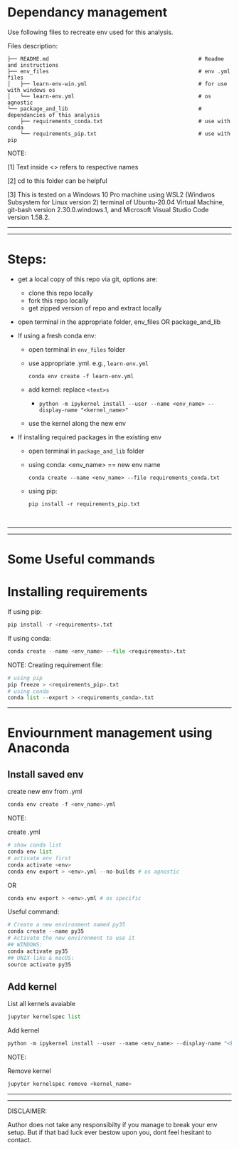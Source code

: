 # Dependancy management

Use following files to recreate env used for this analysis.

Files description:
```
├── README.md                                               # Readme and instructions
├── env_files                                               # env .yml files
│   ├── learn-env-win.yml                                   # for use with windows os
│   └── learn-env.yml                                       # os agnostic
└── package_and_lib                                         # dependancies of this analysis
    ├── requirements_conda.txt                              # use with conda
    └── requirements_pip.txt                                # use with pip
```
NOTE: 

[1] Text inside <> refers to respective names

[2] cd to this folder can be helpful

[3] This is tested on a Windows 10 Pro machine using WSL2 (Windwos Subsystem for Linux version 2) terminal of Ubuntu-20.04 Virtual Machine, git-bash version 2.30.0.windows.1, and Microsoft Visual Studio Code version 1.58.2.
___
___

# Steps:
- get a local copy of this repo via git, options are:
    - clone this repo locally
    - fork this repo locally 
    - get zipped version of repo and extract locally
- open terminal in the appropriate folder, env_files OR package_and_lib
- If using a fresh conda env:
    - open terminal in ```env_files``` folder
    - use appropriate .yml. e.g., ```learn-env.yml```
    
        ```conda env create -f learn-env.yml```
    - add kernel: replace ```<text>s```
        - ```python -m ipykernel install --user --name <env_name> --display-name "<kernel_name>" ```
    - use the kernel along the new env

- If installing required packages in the existing env
    - open terminal in ```package_and_lib``` folder
    - using conda: <env_name> == new env name 
    
        ```conda create --name <env_name> --file requirements_conda.txt```
    - using pip:

        ```pip install -r requirements_pip.txt```

<br>

___
___

# Some Useful commands
# Installing requirements

If using pip:
```python
pip install -r <requirements>.txt
```
If using conda:
```python
conda create --name <env_name> --file <requirements>.txt
```
NOTE: Creating requirement file:
```python
# using pip
pip freeze > <requirements_pip>.txt
# using conda
conda list --export > <requirements_conda>.txt
```
___

# Enviournment management using Anaconda
## Install saved env
create new env from .yml
```python
conda env create -f <env_name>.yml
```
NOTE: 

create .yml
```python
# show conda list
conda env list
# activate env first
conda activate <env>
conda env export > <env>.yml --no-builds # os agnostic
```
OR
```python
conda env export > <env>.yml # os specific
```
Useful command:
```python
# Create a new environment named py35
conda create --name py35
# Activate the new environment to use it
## WINDOWS: 
conda activate py35
## UNIX-like & macOS: 
source activate py35
```

## Add kernel
List all kernels avaiable
```python
jupyter kernelspec list
```

Add kernel
```python
python -m ipykernel install --user --name <env_name> --display-name "<kernel_name>"
```

NOTE:

Remove kernel
```python
jupyter kernelspec remove <kernel_name>
```

___
___

DISCLAIMER: 

Author does not take any responsibilty if you manage to break your env setup. But if that bad luck ever bestow upon you, dont feel hesitant to contact.